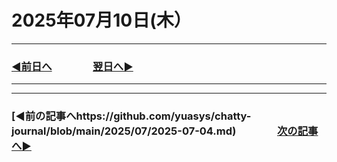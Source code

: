 # 2025年07月10日(木）

---

### [◀️前日へ](https://github.com/yuasys/chatty-journal/blob/main/2025/07/2025-07-09.md)&emsp;&emsp;&emsp;&emsp;[翌日へ▶️](https://github.com/yuasys/chatty-journal/blob/main/2025/07/2025-07-11.md)

---

---

### [◀️前の記事へhttps://github.com/yuasys/chatty-journal/blob/main/2025/07/2025-07-04.md)&emsp;&emsp;&emsp;&emsp;[次の記事へ▶️](https://github.com/yuasys/chatty-journal/blob/main/2025/07/2025-07-10.md)
